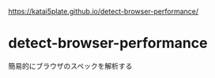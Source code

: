 https://katai5plate.github.io/detect-browser-performance/

# detect-browser-performance
簡易的にブラウザのスペックを解析する
